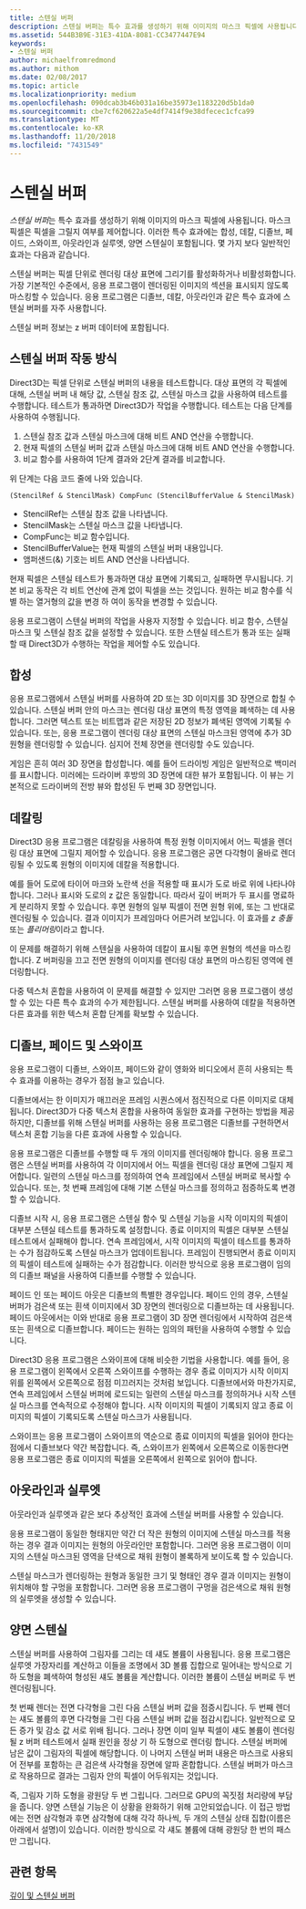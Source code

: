 ```yaml
---
title: 스텐실 버퍼
description: 스텐실 버퍼는 특수 효과를 생성하기 위해 이미지의 마스크 픽셀에 사용됩니다.
ms.assetid: 544B3B9E-31E3-41DA-8081-CC3477447E94
keywords:
- 스텐실 버퍼
author: michaelfromredmond
ms.author: mithom
ms.date: 02/08/2017
ms.topic: article
ms.localizationpriority: medium
ms.openlocfilehash: 090dcab3b46b031a16be35973e1183220d5b1da0
ms.sourcegitcommit: cbe7cf620622a5e4df7414f9e38dfecec1cfca99
ms.translationtype: MT
ms.contentlocale: ko-KR
ms.lasthandoff: 11/20/2018
ms.locfileid: "7431549"
---
```

# <a name="stencil-buffers"></a>스텐실 버퍼


*스텐실 버퍼*는 특수 효과를 생성하기 위해 이미지의 마스크 픽셀에 사용됩니다. 마스크 픽셀은 픽셀을 그릴지 여부를 제어합니다. 이러한 특수 효과에는 합성, 데칼, 디졸브, 페이드, 스와이프, 아웃라인과 실루엣, 양면 스텐실이 포함됩니다. 몇 가지 보다 일반적인 효과는 다음과 같습니다.

스텐실 버퍼는 픽셀 단위로 렌더링 대상 표면에 그리기를 활성화하거나 비활성화합니다. 가장 기본적인 수준에서, 응용 프로그램이 렌더링된 이미지의 섹션을 표시되지 않도록 마스킹할 수 있습니다. 응용 프로그램은 디졸브, 데칼, 아웃라인과 같은 특수 효과에 스텐실 버퍼를 자주 사용합니다.

스텐실 버퍼 정보는 z 버퍼 데이터에 포함됩니다.

## <a name="span-idhowthestencilbufferworksspanspan-idhowthestencilbufferworksspanspan-idhowthestencilbufferworksspanhow-the-stencil-buffer-works"></a><span id="How_the_Stencil_Buffer_Works"></span><span id="how_the_stencil_buffer_works"></span><span id="HOW_THE_STENCIL_BUFFER_WORKS"></span>스텐실 버퍼 작동 방식


Direct3D는 픽셀 단위로 스텐실 버퍼의 내용을 테스트합니다. 대상 표면의 각 픽셀에 대해, 스텐실 버퍼 내 해당 값, 스텐실 참조 값, 스텐실 마스크 값을 사용하여 테스트를 수행합니다. 테스트가 통과하면 Direct3D가 작업을 수행합니다. 테스트는 다음 단계를 사용하여 수행됩니다.

1.  스텐실 참조 값과 스텐실 마스크에 대해 비트 AND 연산을 수행합니다.
2.  현재 픽셀의 스텐실 버퍼 값과 스텐실 마스크에 대해 비트 AND 연산을 수행합니다.
3.  비교 함수를 사용하여 1단계 결과와 2단계 결과를 비교합니다.

위 단계는 다음 코드 줄에 나와 있습니다.

```
(StencilRef & StencilMask) CompFunc (StencilBufferValue & StencilMask)
```

-   StencilRef는 스텐실 참조 값을 나타냅니다.
-   StencilMask는 스텐실 마스크 값을 나타냅니다.
-   CompFunc는 비교 함수입니다.
-   StencilBufferValue는 현재 픽셀의 스텐실 버퍼 내용입니다.
-   앰퍼샌드(&) 기호는 비트 AND 연산을 나타냅니다.

현재 픽셀은 스텐실 테스트가 통과하면 대상 표면에 기록되고, 실패하면 무시됩니다. 기본 비교 동작은 각 비트 연산에 관계 없이 픽셀을 쓰는 것입니다. 원하는 비교 함수를 식별 하는 열거형의 값을 변경 하 여이 동작을 변경할 수 있습니다.

응용 프로그램이 스텐실 버퍼의 작업을 사용자 지정할 수 있습니다. 비교 함수, 스텐실 마스크 및 스텐실 참조 값을 설정할 수 있습니다. 또한 스텐실 테스트가 통과 또는 실패할 때 Direct3D가 수행하는 작업을 제어할 수도 있습니다.

## <a name="span-idcompositingspanspan-idcompositingspanspan-idcompositingspancompositing"></a><span id="Compositing"></span><span id="compositing"></span><span id="COMPOSITING"></span>합성


응용 프로그램에서 스텐실 버퍼를 사용하여 2D 또는 3D 이미지를 3D 장면으로 합칠 수 있습니다. 스텐실 버퍼 안의 마스크는 렌더링 대상 표면의 특정 영역을 폐색하는 데 사용합니다. 그러면 텍스트 또는 비트맵과 같은 저장된 2D 정보가 폐색된 영역에 기록될 수 있습니다. 또는, 응용 프로그램이 렌더링 대상 표면의 스텐실 마스크된 영역에 추가 3D 원형을 렌더링할 수 있습니다. 심지어 전체 장면을 렌더링할 수도 있습니다.

게임은 흔히 여러 3D 장면을 합성합니다. 예를 들어 드라이빙 게임은 일반적으로 백미러를 표시합니다. 미러에는 드라이버 후방의 3D 장면에 대한 뷰가 포함됩니다. 이 뷰는 기본적으로 드라이버의 전방 뷰와 합성된 두 번째 3D 장면입니다.

## <a name="span-iddecalingspanspan-iddecalingspanspan-iddecalingspandecaling"></a><span id="Decaling"></span><span id="decaling"></span><span id="DECALING"></span>데칼링


Direct3D 응용 프로그램은 데칼링을 사용하여 특정 원형 이미지에서 어느 픽셀을 렌더링 대상 표면에 그릴지 제어할 수 있습니다. 응용 프로그램은 공면 다각형이 올바로 렌더링될 수 있도록 원형의 이미지에 데칼을 적용합니다.

예를 들어 도로에 타이어 마크와 노란색 선을 적용할 때 표시가 도로 바로 위에 나타나야 합니다. 그러나 표시와 도로의 z 값은 동일합니다. 따라서 깊이 버퍼가 두 표시를 명료하게 분리하지 못할 수 있습니다. 후면 원형의 일부 픽셀이 전면 원형 위에, 또는 그 반대로 렌더링될 수 있습니다. 결과 이미지가 프레임마다 어른거려 보입니다. 이 효과를 *z 충돌* 또는 *플리머링*이라고 합니다.

이 문제를 해결하기 위해 스텐실을 사용하여 데칼이 표시될 후면 원형의 섹션을 마스킹합니다. Z 버퍼링을 끄고 전면 원형의 이미지를 렌더링 대상 표면의 마스킹된 영역에 렌더링합니다.

다중 텍스처 혼합을 사용하여 이 문제를 해결할 수 있지만 그러면 응용 프로그램이 생성할 수 있는 다른 특수 효과의 수가 제한됩니다. 스텐실 버퍼를 사용하여 데칼을 적용하면 다른 효과를 위한 텍스처 혼합 단계를 확보할 수 있습니다.

## <a name="span-iddissolvesfadesandswipesspanspan-iddissolvesfadesandswipesspanspan-iddissolvesfadesandswipesspandissolves-fades-and-swipes"></a><span id="Dissolves__fades__and_swipes"></span><span id="dissolves__fades__and_swipes"></span><span id="DISSOLVES__FADES__AND_SWIPES"></span>디졸브, 페이드 및 스와이프


응용 프로그램이 디졸브, 스와이프, 페이드와 같이 영화와 비디오에서 흔히 사용되는 특수 효과를 이용하는 경우가 점점 늘고 있습니다.

디졸브에서는 한 이미지가 매끄러운 프레임 시퀀스에서 점진적으로 다른 이미지로 대체됩니다. Direct3D가 다중 텍스처 혼합을 사용하여 동일한 효과를 구현하는 방법을 제공하지만, 디졸브를 위해 스텐실 버퍼를 사용하는 응용 프로그램은 디졸브를 구현하면서 텍스처 혼합 기능을 다른 효과에 사용할 수 있습니다.

응용 프로그램은 디졸브를 수행할 때 두 개의 이미지를 렌더링해야 합니다. 응용 프로그램은 스텐실 버퍼를 사용하여 각 이미지에서 어느 픽셀을 렌더링 대상 표면에 그릴지 제어합니다. 일련의 스텐실 마스크를 정의하여 연속 프레임에서 스텐실 버퍼로 복사할 수 있습니다. 또는, 첫 번째 프레임에 대해 기본 스텐실 마스크를 정의하고 점증하도록 변경할 수 있습니다.

디졸브 시작 시, 응용 프로그램은 스텐실 함수 및 스텐실 기능을 시작 이미지의 픽셀이 대부분 스텐실 테스트를 통과하도록 설정합니다. 종료 이미지의 픽셀은 대부분 스텐실 테스트에서 실패해야 합니다. 연속 프레임에서, 시작 이미지의 픽셀이 테스트를 통과하는 수가 점감하도록 스텐실 마스크가 업데이트됩니다. 프레임이 진행되면서 종료 이미지의 픽셀이 테스트에 실패하는 수가 점감합니다. 이러한 방식으로 응용 프로그램이 임의의 디졸브 패널을 사용하여 디졸브를 수행할 수 있습니다.

페이드 인 또는 페이드 아웃은 디졸브의 특별한 경우입니다. 페이드 인의 경우, 스텐실 버퍼가 검은색 또는 흰색 이미지에서 3D 장면의 렌더링으로 디졸브하는 데 사용됩니다. 페이드 아웃에서는 이와 반대로 응용 프로그램이 3D 장면 렌더링에서 시작하여 검은색 또는 흰색으로 디졸브합니다. 페이드는 원하는 임의의 패턴을 사용하여 수행할 수 있습니다.

Direct3D 응용 프로그램은 스와이프에 대해 비슷한 기법을 사용합니다. 예를 들어, 응용 프로그램이 왼쪽에서 오른쪽 스와이프를 수행하는 경우 종료 이미지가 시작 이미지 위를 왼쪽에서 오른쪽으로 점점 미끄러지는 것처럼 보입니다. 디졸브에서와 마찬가지로, 연속 프레임에서 스텐실 버퍼에 로드되는 일련의 스텐실 마스크를 정의하거나 시작 스텐실 마스크를 연속적으로 수정해야 합니다. 시작 이미지의 픽셀이 기록되지 않고 종료 이미지의 픽셀이 기록되도록 스텐실 마스크가 사용됩니다.

스와이프는 응용 프로그램이 스와이프의 역순으로 종료 이미지의 픽셀을 읽어야 한다는 점에서 디졸브보다 약간 복잡합니다. 즉, 스와이프가 왼쪽에서 오른쪽으로 이동한다면 응용 프로그램은 종료 이미지의 픽셀을 오른쪽에서 왼쪽으로 읽어야 합니다.

## <a name="span-idoutlinesandsilhouettesspanspan-idoutlinesandsilhouettesspanspan-idoutlinesandsilhouettesspanoutlines-and-silhouettes"></a><span id="Outlines_and_silhouettes"></span><span id="outlines_and_silhouettes"></span><span id="OUTLINES_AND_SILHOUETTES"></span>아웃라인과 실루엣


아웃라인과 실루엣과 같은 보다 추상적인 효과에 스텐실 버퍼를 사용할 수 있습니다.

응용 프로그램이 동일한 형태지만 약간 더 작은 원형의 이미지에 스텐실 마스크를 적용하는 경우 결과 이미지는 원형의 아웃라인만 포함합니다. 그러면 응용 프로그램이 이미지의 스텐실 마스크된 영역을 단색으로 채워 원형이 볼록하게 보이도록 할 수 있습니다.

스텐실 마스크가 렌더링하는 원형과 동일한 크기 및 형태인 경우 결과 이미지는 원형이 위치해야 할 구멍을 포함합니다. 그러면 응용 프로그램이 구멍을 검은색으로 채워 원형의 실루엣을 생성할 수 있습니다.

## <a name="span-idtwo-sidedstencilspanspan-idtwo-sidedstencilspanspan-idtwo-sidedstencilspantwo-sided-stencil"></a><span id="Two-sided_stencil"></span><span id="two-sided_stencil"></span><span id="TWO-SIDED_STENCIL"></span>양면 스텐실


스텐실 버퍼를 사용하여 그림자를 그리는 데 섀도 볼륨이 사용됩니다. 응용 프로그램은 실루엣 가장자리를 계산하고 이들을 조명에서 3D 볼륨 집합으로 밀어내는 방식으로 기하 도형을 폐색하여 형성된 섀도 볼륨을 계산합니다. 이러한 볼륨이 스텐실 버퍼로 두 번 렌더링됩니다.

첫 번째 렌더는 전면 다각형을 그린 다음 스텐실 버퍼 값을 점증시킵니다. 두 번째 렌더는 섀도 볼륨의 후면 다각형을 그린 다음 스텐실 버퍼 값을 점감시킵니다. 일반적으로 모든 증가 및 감소 값 서로 위배 됩니다. 그러나 장면 이미 일부 픽셀이 섀도 볼륨이 렌더링 될 z 버퍼 테스트에서 실패 원인을 정상 기 하 도형으로 렌더링 합니다. 스텐실 버퍼에 남은 값이 그림자의 픽셀에 해당합니다. 이 나머지 스텐실 버퍼 내용은 마스크로 사용되어 전부를 포함하는 큰 검은색 사각형을 장면에 알파 혼합합니다. 스텐실 버퍼가 마스크로 작용하므로 결과는 그림자 안의 픽셀이 어두워지는 것입니다.

즉, 그림자 기하 도형을 광원당 두 번 그립니다. 그러므로 GPU의 꼭짓점 처리량에 부담을 줍니다. 양면 스텐실 기능은 이 상황을 완화하기 위해 고안되었습니다. 이 접근 방법에는 전면 삼각형과 후면 삼각형에 대해 각각 하나씩, 두 개의 스텐실 상태 집합(이름은 아래에서 설명)이 있습니다. 이러한 방식으로 각 섀도 볼륨에 대해 광원당 한 번의 패스만 그립니다.

## <a name="span-idrelated-topicsspanrelated-topics"></a><span id="related-topics"></span>관련 항목


[깊이 및 스텐실 버퍼](depth-and-stencil-buffers.md)

 

 




